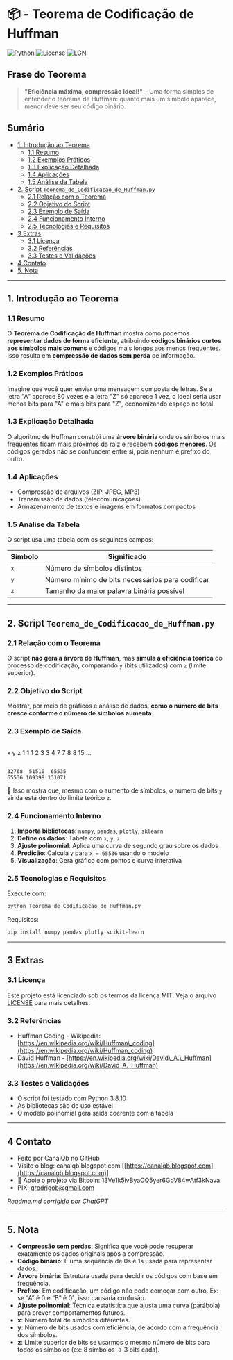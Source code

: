 # 📦 - Teorema de Codificação de Huffman
[![Python](https://img.shields.io/badge/Python-3.8.10-blue.svg)](https://www.python.org/)
[![License](https://img.shields.io/badge/license-MIT-green)](LICENSE)
[![LGN](https://img.shields.io/badge/Teorema-Codificação%20de%20Huffman-ff69b4.svg)](https://en.wikipedia.org/wiki/Huffman_coding)

## Frase do Teorema

> **"Eficiência máxima, compressão ideal!"** – Uma forma simples de entender o teorema de Huffman: quanto mais um símbolo aparece, menor deve ser seu código binário.

## Sumário

* [1. Introdução ao Teorema](#1-introdução-ao-teorema)
  * [1.1 Resumo](#11-resumo)
  * [1.2 Exemplos Práticos](#12-exemplos-práticos)
  * [1.3 Explicação Detalhada](#13-explicação-detalhada)
  * [1.4 Aplicações](#14-aplicações)
  * [1.5 Análise da Tabela](#15-análise-da-tabela)
* [2. Script `Teorema_de_Codificacao_de_Huffman.py`](#2-script-teorema_de_codificacao_de_huffmanpy)
  * [2.1 Relação com o Teorema](#21-relação-com-o-teorema)
  * [2.2 Objetivo do Script](#22-objetivo-do-script)
  * [2.3 Exemplo de Saída](#23-exemplo-de-saída)
  * [2.4 Funcionamento Interno](#24-funcionamento-interno)
  * [2.5 Tecnologias e Requisitos](#25-tecnologias-e-requisitos)
* [3 Extras](#3-extras)
  * [3.1 Licença](#31-licença)
  * [3.2 Referências](#32-referencias)
  * [3.3 Testes e Validações](#33-testes-e-validações)
* [4 Contato](#4-contato)
* [5. Nota](#5-nota)

---

## 1. Introdução ao Teorema

### 1.1 Resumo

O **Teorema de Codificação de Huffman** mostra como podemos **representar dados de forma eficiente**, atribuindo **códigos binários curtos aos símbolos mais comuns** e códigos mais longos aos menos frequentes. Isso resulta em **compressão de dados sem perda** de informação.

### 1.2 Exemplos Práticos

Imagine que você quer enviar uma mensagem composta de letras. Se a letra "A" aparece 80 vezes e a letra "Z" só aparece 1 vez, o ideal seria usar menos bits para "A" e mais bits para "Z", economizando espaço no total.

### 1.3 Explicação Detalhada

O algoritmo de Huffman constrói uma **árvore binária** onde os símbolos mais frequentes ficam mais próximos da raiz e recebem **códigos menores**. Os códigos gerados não se confundem entre si, pois nenhum é prefixo do outro.

### 1.4 Aplicações

- Compressão de arquivos (ZIP, JPEG, MP3)
- Transmissão de dados (telecomunicações)
- Armazenamento de textos e imagens em formatos compactos

### 1.5 Análise da Tabela

O script usa uma tabela com os seguintes campos:

| Símbolo | Significado                                      |
| ------- | ------------------------------------------------ |
| `x`     | Número de símbolos distintos                     |
| `y`     | Número mínimo de bits necessários para codificar |
| `z`     | Tamanho da maior palavra binária possível        |

---

## 2. Script `Teorema_de_Codificacao_de_Huffman.py`

### 2.1 Relação com o Teorema

O script **não gera a árvore de Huffman**, mas **simula a eficiência teórica** do processo de codificação, comparando `y` (bits utilizados) com `z` (limite superior).

### 2.2 Objetivo do Script

Mostrar, por meio de gráficos e análise de dados, **como o número de bits cresce conforme o número de símbolos aumenta**.

### 2.3 Exemplo de Saída

```

```
 x      y      z
 1      1      1
 2      3      3
 4      7      7
 8      8     15
...
```

32768  51510  65535
65536 109398 131071

````

📝 Isso mostra que, mesmo com o aumento de símbolos, o número de bits `y` ainda está dentro do limite teórico `z`.

### 2.4 Funcionamento Interno

1. **Importa bibliotecas**: `numpy`, `pandas`, `plotly`, `sklearn`
2. **Define os dados**: Tabela com `x`, `y`, `z`
3. **Ajuste polinomial**: Aplica uma curva de segundo grau sobre os dados
4. **Predição**: Calcula `y` para `x = 65536` usando o modelo
5. **Visualização**: Gera gráfico com pontos e curva interativa

### 2.5 Tecnologias e Requisitos

Execute com:

```bash
python Teorema_de_Codificacao_de_Huffman.py
````

Requisitos:

```bash
pip install numpy pandas plotly scikit-learn
```

---

## 3 Extras

### 3.1 Licença

Este projeto está licenciado sob os termos da licença MIT. Veja o arquivo [LICENSE](LICENSE) para mais detalhes.

### 3.2 Referências

* Huffman Coding - Wikipedia: [https://en.wikipedia.org/wiki/Huffman\_coding](https://en.wikipedia.org/wiki/Huffman_coding)
* David Huffman - [https://en.wikipedia.org/wiki/David\_A.\_Huffman](https://en.wikipedia.org/wiki/David_A._Huffman)

### 3.3 Testes e Validações

* O script foi testado com Python 3.8.10
* As bibliotecas são de uso estável
* O modelo polinomial gera saída coerente com a tabela

---

## 4 Contato

* Feito por CanalQb no GitHub
* Visite o blog: canalqb.blogspot.com \[[https://canalqb.blogspot.com](https://canalqb.blogspot.com)]
* 💸 Apoie o projeto via Bitcoin: 13Ve1k5ivByaCQ5yer6GoV84wAtf3kNava
* PIX: [qrodrigob@gmail.com](mailto:qrodrigob@gmail.com)

*Readme.md corrigido por ChatGPT*

---

## 5. Nota

* **Compressão sem perdas**: Significa que você pode recuperar exatamente os dados originais após a compressão.
* **Código binário**: É uma sequência de 0s e 1s usada para representar dados.
* **Árvore binária**: Estrutura usada para decidir os códigos com base em frequência.
* **Prefixo**: Em codificação, um código não pode começar com outro. Ex: se “A” é 0 e “B” é 01, isso causaria confusão.
* **Ajuste polinomial**: Técnica estatística que ajusta uma curva (parábola) para prever comportamentos futuros.
* **x**: Número total de símbolos diferentes.
* **y**: Número de bits usados com eficiência, de acordo com a frequência dos símbolos.
* **z**: Limite superior de bits se usarmos o mesmo número de bits para todos os símbolos (ex: 8 símbolos → 3 bits cada).
